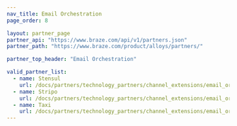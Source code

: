 ```yaml
---
nav_title: Email Orchestration
page_order: 8

layout: partner_page
partner_api: "https://www.braze.com/api/v1/partners.json"
partner_path: "https://www.braze.com/product/alloys/partners/"

partner_top_header: "Email Orchestration"

valid_partner_list:
  - name: Stensul
    url: /docs/partners/technology_partners/channel_extensions/email_orchestration/stensul/
  - name: Stripo
    url: /docs/partners/technology_partners/channel_extensions/email_orchestration/stripo/
  - name: Taxi
    url: /docs/partners/technology_partners/channel_extensions/email_orchestration/taxi_for_email/
---
```

